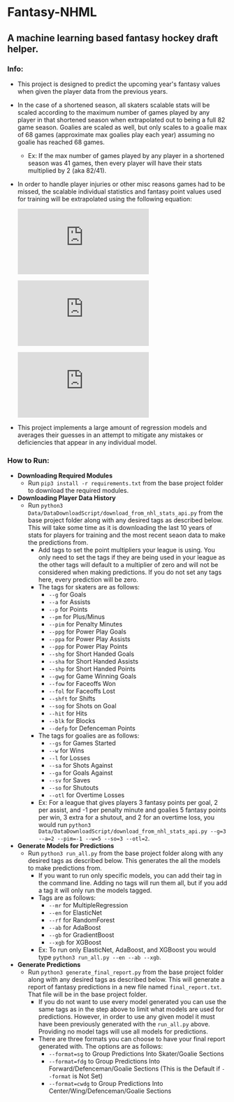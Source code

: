 # Fantasy-NHML
## A machine learning based fantasy hockey draft helper.

### Info:
- This project is designed to predict the upcoming year's fantasy values when given the player data from the previous years.
- In the case of a shortened season, all skaters scalable stats will be scaled according to the maximum number of games played by any player in that shortened season when extrapolated out to being a full 82 game season. Goalies are scaled as well, but only scales to a goalie max of 68 games (approximate max goalies play each year) assuming no goalie has reached 68 games.
  - Ex: If the max number of games played by any player in a shortened season was 41 games, then every player will have their stats multiplied by 2 (aka 82/41).
- In order to handle player injuries or other misc reasons games had to be missed, the scalable individual statistics and fantasy point values used for training will be extrapolated using the following equation:

  ![equation](https://latex.codecogs.com/gif.latex?a%20%3D%20%5Ctextrm%7Bstat%20value%7D)
  
  ![equation](https://latex.codecogs.com/gif.latex?b%20%3D%20%5Ctextrm%7Bnumber%20of%20games%20played%7D)
  
  ![equation](https://latex.codecogs.com/gif.latex?%280.4a%29%20&plus;%20%280.6%28%5Cfrac%7B82a%7D%7Bb%7D%29%29)
  
- This project implements a large amount of regression models and averages their guesses in an attempt to mitigate any mistakes or deficiencies that appear in any individual model. 
### How to Run:
- **Downloading Required Modules**
  - Run `pip3 install -r requirements.txt` from the base project folder to download the required modules.
- **Downloading Player Data History**
  - Run `python3 Data/DataDownloadScript/download_from_nhl_stats_api.py` from the base project folder along with any desired tags as described below. This will take some time as it is downloading the last 10 years of stats for players for training and the most recent seaon data to make the predictions from.
    - Add tags to set the point multipliers your league is using. You only need to set the tags if they are being used in your league as the other tags will default to a multiplier of zero and will not be considered when making predictions. If you do not set any tags here, every prediction will be zero.
    - The tags for skaters are as follows:
      - `--g` for Goals
      - `--a` for Assists
      - `--p` for Points
      - `--pm` for Plus/Minus
      - `--pim` for Penalty Minutes
      - `--ppg` for Power Play Goals
      - `--ppa` for Power Play Assists
      - `--ppp` for Power Play Points
      - `--shg` for Short Handed Goals
      - `--sha` for Short Handed Assists
      - `--shp` for Short Handed Points
      - `--gwg` for Game Winning Goals
      - `--fow` for Faceoffs Won
      - `--fol` for Faceoffs Lost
      - `--shft` for Shifts
      - `--sog` for Shots on Goal
      - `--hit` for Hits
      - `--blk` for Blocks
      - `--defp` for Defenceman Points
    - The tags for goalies are as follows:
      - `--gs` for Games Started
      - `--w` for Wins
      - `--l` for Losses
      - `--sa` for Shots Against
      - `--ga` for Goals Against
      - `--sv` for Saves
      - `--so` for Shutouts
      - `--otl` for Overtime Losses
    - Ex: For a league that gives players 3 fantasy points per goal, 2 per assist, and -1 per penalty minute and goalies 5 fantasy points per win, 3 extra for a shutout, and 2 for an overtime loss, you would run `python3 Data/DataDownloadScript/download_from_nhl_stats_api.py --g=3 --a=2 --pim=-1 --w=5 --so=3 --otl=2`.
- **Generate Models for Predictions**
  - Run `python3 run_all.py` from the base project folder along with any desired tags as described below. This generates the all the models to make predictions from.
    - If you want to run only specific models, you can add their tag in the command line. Adding no tags will run them all, but if you add a tag it will only run the models tagged.
    - Tags are as follows:
      - `--mr` for MultipleRegression
      - `--en` for ElasticNet
      - `--rf` for RandomForest
      - `--ab` for AdaBoost
      - `--gb` for GradientBoost
      - `--xgb` for XGBoost
    - Ex: To run only ElasticNet, AdaBoost, and XGBoost you would type `python3 run_all.py --en --ab --xgb`.
- **Generate Predictions**
  - Run `python3 generate_final_report.py` from the base project folder along with any desired tags as described below. This will generate a report of fantasy predictions in a new file named `final_report.txt`. That file will be in the base project folder.
    - If you do not want to use every model generated you can use the same tags as in the step above to limit what models are used for predictions. However, in order to use any given model it must have been previously generated with the `run_all.py` above. Providing no model tags will use all models for predictions.
    - There are three formats you can choose to have your final report generated with. The options are as follows:
      - `--format=sg` to Group Predictions Into Skater/Goalie Sections
      - `--format=fdg` to Group Predictions Into Forward/Defenceman/Goalie Sections (This is the Default if `--format` is Not Set)
      - `--format=cwdg` to Group Predictions Into Center/Wing/Defenceman/Goalie Sections
